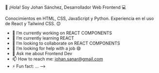 👋 ¡Hola!
Soy Johan Sánchez, Desarrollador Web Frontend 💻 

Conocimientos en HTML, CSS, JavaScript y Python. Experiencia en el uso de React y Tailwind CSS. 
 😊
 
- 🔭 I’m currently working on REACT COMPONENTS
- 🌱 I’m currently learning REACT
- 👯 I’m looking to collaborate on REACT COMPONENTS
- 🤔 I’m looking for help with a job 😄
- 💬 Ask me about Frontend Dev
- 📫 How to reach me: johan.sanar@gmail.com
- ⚡ Fun fact: ...
-->
<!--
**JohanSA7/JohanSA7** is a ✨ _special_ ✨ repository because its `README.md` (this file) appears on your GitHub profile.

Here are some ideas to get you started:

- 🔭 I’m currently working on ...
- 🌱 I’m currently learning ...
- 👯 I’m looking to collaborate on ...
- 🤔 I’m looking for help with ...
- 💬 Ask me about ...
- 📫 How to reach me: ...
- 😄 Pronouns: ...
- ⚡ Fun fact: ...
-->
